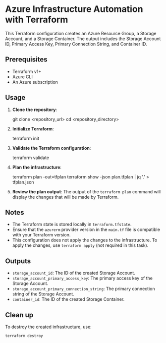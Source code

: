 
# Azure Infrastructure Automation with Terraform

This Terraform configuration creates an Azure Resource Group, a Storage Account, and a Storage Container. The output includes the Storage Account ID, Primary Access Key, Primary Connection String, and Container ID.

## Prerequisites

- Terraform v1+
- Azure CLI
- An Azure subscription

## Usage

1. **Clone the repository**:
    
    git clone <repository_url>
    cd <repository_directory>
   

2. **Initialize Terraform**:
    
    terraform init
   

3. **Validate the Terraform configuration**:
    
    terraform validate
    

4. **Plan the infrastructure**:
    
    terraform plan -out=tfplan
    terraform show -json plan.tfplan | jq '.' > tfplan.json
  

5. **Review the plan output**:
    The output of the `terraform plan` command will display the changes that will be made by Terraform.

## Notes

- The Terraform state is stored locally in `terraform.tfstate`.
- Ensure that the `azurerm` provider version in the `main.tf` file is compatible with your Terraform version.
- This configuration does not apply the changes to the infrastructure. To apply the changes, use `terraform apply` (not required in this task).

## Outputs

- `storage_account_id`: The ID of the created Storage Account.
- `storage_account_primary_access_key`: The primary access key of the Storage Account.
- `storage_account_primary_connection_string`: The primary connection string of the Storage Account.
- `container_id`: The ID of the created Storage Container.

## Clean up

To destroy the created infrastructure, use:
```bash
terraform destroy
